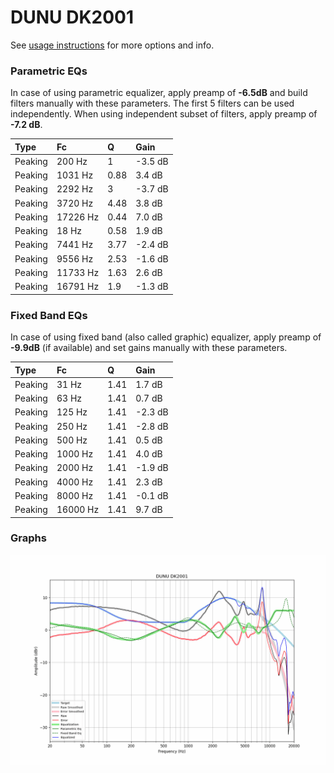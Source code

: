 # DUNU DK2001
See [usage instructions](https://github.com/jaakkopasanen/AutoEq#usage) for more options and info.

### Parametric EQs
In case of using parametric equalizer, apply preamp of **-6.5dB** and build filters manually
with these parameters. The first 5 filters can be used independently.
When using independent subset of filters, apply preamp of **-7.2 dB**.

| Type    | Fc       |    Q | Gain    |
|:--------|:---------|:-----|:--------|
| Peaking | 200 Hz   | 1    | -3.5 dB |
| Peaking | 1031 Hz  | 0.88 | 3.4 dB  |
| Peaking | 2292 Hz  | 3    | -3.7 dB |
| Peaking | 3720 Hz  | 4.48 | 3.8 dB  |
| Peaking | 17226 Hz | 0.44 | 7.0 dB  |
| Peaking | 18 Hz    | 0.58 | 1.9 dB  |
| Peaking | 7441 Hz  | 3.77 | -2.4 dB |
| Peaking | 9556 Hz  | 2.53 | -1.6 dB |
| Peaking | 11733 Hz | 1.63 | 2.6 dB  |
| Peaking | 16791 Hz | 1.9  | -1.3 dB |

### Fixed Band EQs
In case of using fixed band (also called graphic) equalizer, apply preamp of **-9.9dB**
(if available) and set gains manually with these parameters.

| Type    | Fc       |    Q | Gain    |
|:--------|:---------|:-----|:--------|
| Peaking | 31 Hz    | 1.41 | 1.7 dB  |
| Peaking | 63 Hz    | 1.41 | 0.7 dB  |
| Peaking | 125 Hz   | 1.41 | -2.3 dB |
| Peaking | 250 Hz   | 1.41 | -2.8 dB |
| Peaking | 500 Hz   | 1.41 | 0.5 dB  |
| Peaking | 1000 Hz  | 1.41 | 4.0 dB  |
| Peaking | 2000 Hz  | 1.41 | -1.9 dB |
| Peaking | 4000 Hz  | 1.41 | 2.3 dB  |
| Peaking | 8000 Hz  | 1.41 | -0.1 dB |
| Peaking | 16000 Hz | 1.41 | 9.7 dB  |

### Graphs
![](./DUNU%20DK2001.png)
